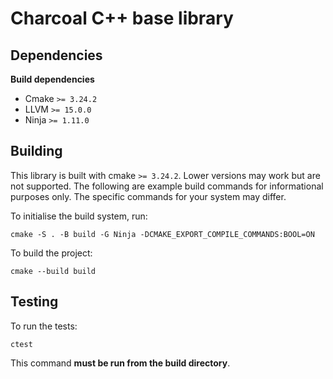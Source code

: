 # Charcoal C++ base library

## Dependencies

**Build dependencies**

* Cmake `>= 3.24.2`
* LLVM `>= 15.0.0`
* Ninja `>= 1.11.0`

## Building

This library is built with cmake `>= 3.24.2`. Lower versions may work but are not supported. The following are example build commands for informational purposes only. The specific commands for your system may differ.

To initialise the build system, run:

```
cmake -S . -B build -G Ninja -DCMAKE_EXPORT_COMPILE_COMMANDS:BOOL=ON
```

To build the project:

```
cmake --build build
```

## Testing

To run the tests:

```
ctest
```

This command **must be run from the build directory**.
